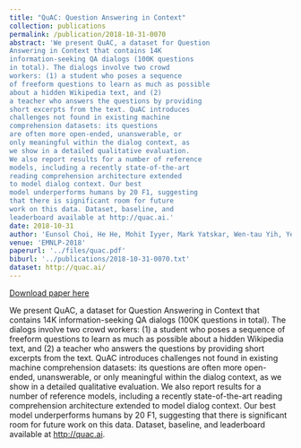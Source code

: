 ```yaml
---
title: "QuAC: Question Answering in Context"
collection: publications
permalink: /publication/2018-10-31-0070
abstract: 'We present QuAC, a dataset for Question
Answering in Context that contains 14K
information-seeking QA dialogs (100K questions
in total). The dialogs involve two crowd
workers: (1) a student who poses a sequence
of freeform questions to learn as much as possible
about a hidden Wikipedia text, and (2)
a teacher who answers the questions by providing
short excerpts from the text. QuAC introduces
challenges not found in existing machine
comprehension datasets: its questions
are often more open-ended, unanswerable, or
only meaningful within the dialog context, as
we show in a detailed qualitative evaluation.
We also report results for a number of reference
models, including a recently state-of-the-art
reading comprehension architecture extended
to model dialog context. Our best
model underperforms humans by 20 F1, suggesting
that there is significant room for future
work on this data. Dataset, baseline, and
leaderboard available at http://quac.ai.'
date: 2018-10-31
author: 'Eunsol Choi, He He, Mohit Iyyer, Mark Yatskar, Wen-tau Yih, Yejin Choi, Percy Liang and Luke Zettlemoyer'
venue: 'EMNLP-2018'
paperurl: '../files/quac.pdf'
biburl: '../publications/2018-10-31-0070.txt'
dataset: http://quac.ai/
---
```


<a href='../files/quac.pdf'>Download paper here</a>

We present QuAC, a dataset for Question
Answering in Context that contains 14K
information-seeking QA dialogs (100K questions
in total). The dialogs involve two crowd
workers: (1) a student who poses a sequence
of freeform questions to learn as much as possible
about a hidden Wikipedia text, and (2)
a teacher who answers the questions by providing
short excerpts from the text. QuAC introduces
challenges not found in existing machine
comprehension datasets: its questions
are often more open-ended, unanswerable, or
only meaningful within the dialog context, as
we show in a detailed qualitative evaluation.
We also report results for a number of reference
models, including a recently state-of-the-art
reading comprehension architecture extended
to model dialog context. Our best
model underperforms humans by 20 F1, suggesting
that there is significant room for future
work on this data. Dataset, baseline, and
leaderboard available at http://quac.ai.
